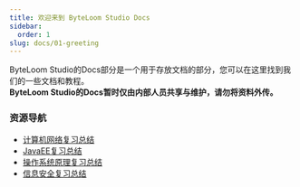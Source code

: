 ```yaml
---
title: 欢迎来到 ByteLoom Studio Docs
sidebar:
  order: 1
slug: docs/01-greeting
---
```


ByteLoom Studio的Docs部分是一个用于存放文档的部分，您可以在这里找到我们的一些文档和教程。  
**ByteLoom Studio的Docs暂时仅由内部人员共享与维护，请勿将资料外传。** 

### 资源导航
- [计算机网络复习总结](/docs/02-计算机网络)
- [JavaEE复习总结](/docs/03-javaee)
- [操作系统原理复习总结](/docs/04-操作系统原理)
- [信息安全复习总结](/docs/05-信息安全)
